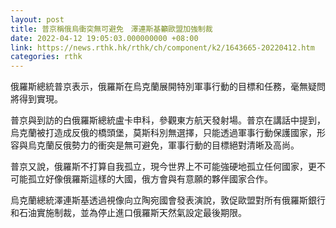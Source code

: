 ```yaml
---
layout: post
title: 普京稱俄烏衝突無可避免　澤連斯基籲歐盟加強制裁
date: 2022-04-12 19:05:03.000000000 +08:00
link: https://news.rthk.hk/rthk/ch/component/k2/1643665-20220412.htm
categories: rthk
---
```


俄羅斯總統普京表示，俄羅斯在烏克蘭展開特別軍事行動的目標和任務，毫無疑問將得到實現。

普京與到訪的白俄羅斯總統盧卡申科，參觀東方航天發射場。普京在講話中提到，烏克蘭被打造成反俄的橋頭堡，莫斯科別無選擇，只能透過軍事行動保護國家，形容與烏克蘭反俄勢力的衝突是無可避免，軍事行動的目標絕對清晰及高尚。

普京又說，俄羅斯不打算自我孤立，現今世界上不可能強硬地孤立任何國家，更不可能孤立好像俄羅斯這樣的大國，俄方會與有意願的夥伴國家合作。

烏克蘭總統澤連斯基透過視像向立陶宛國會發表演說，敦促歐盟對所有俄羅斯銀行和石油實施制裁，並為停止進口俄羅斯天然氣設定最後期限。
